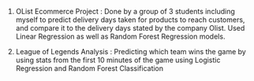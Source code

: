 1. OList Ecommerce Project : Done by a group of 3 students including myself to predict delivery days taken for products to reach customers, 
and compare it to the delivery days stated by the company Olist. Used Linear Regression as well as Random Forest Regression models. 

2. League of Legends Analysis : Predicting which team wins the game by using stats from the first 10 minutes of the game using Logistic Regression and Random Forest Classification 
